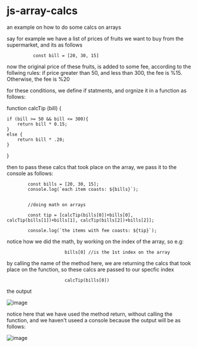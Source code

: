 # js-array-calcs
an example on how to do some calcs on arrays

say for example we have a list of prices of fruits we want to buy from the supermarket, and its as follows


              const bill = [20, 30, 15]
              
              
              
 now the original price of these fruits, is added to some fee, according to the follwing rules:
 if price greater than 50, and less  than 300, the fee is %15. Otherwise, the fee is %20
 
 for these conditions, we define if statments, and orgnize it in a function as follows:
 
 
 
 

function calcTip (bill) {


    if (bill >= 50 && bill <= 300){
        return bill * 0.15;
    }
    else {
        return bill * .20;
    }


  }     
  
  
  
then to pass these calcs that took place on the array, we pass it to the console as follows:



            const bills = [20, 30, 15];
            console.log(`each item coasts: ${bills}`);


            //doing math on arrays

            const tip = [calcTip(bills[0])+bills[0], calcTip(bills[1])+bills[1], calcTip(bills[2])+bills[2]];

            console.log(`the items with fee coasts: ${tip}`);



   
 notice how we did the math, by working on the index of the array, so e.g:
 
                          bills[0] //is the 1st index on the array
 
 by calling the name of the method here, we are returning the calcs that took place on the function, so these calcs are passed to our specfic index
 
                          calcTip(bills[0])
 
  
  
  
  
  the output
   
   
   ![image](https://user-images.githubusercontent.com/63984422/148391149-ab89236d-777a-484a-9b14-4751fa7897f4.png)

   
   
   
notice here that we have used the method return, without calling the function, and we haven't useed a console because the output will be as follows:


![image](https://user-images.githubusercontent.com/63984422/148390701-8c46546a-b16d-4d72-85c8-bee481f1e141.png)

